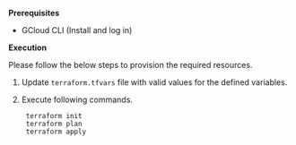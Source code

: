 **Prerequisites**

* GCloud CLI (Install and log in)

**Execution**

Please follow the below steps to provision the required resources.
1. Update `terraform.tfvars` file with valid values for the defined variables.
2. Execute following commands.
   
        terraform init
        terraform plan
        terraform apply

